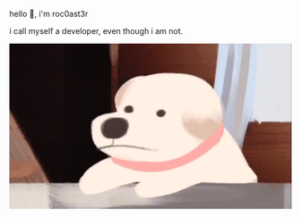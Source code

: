 hello 👋, i'm roc0ast3r

i call myself a developer, even though i am not.

![doggoo](/assets/doggoo.png)
